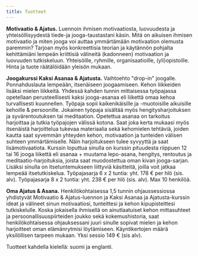 ```yaml
---
title: Tuotteet
---
```


__Motivaatio & Ajatus.__ Luennoin ihmisen motivaatiosta, luovuudesta ja yhteisöllisyydestä tiede-ja jooga-taustastani käsin. Mitä on aikuisen
ihmisen motivaatio ja miten jooga voi auttaa ymmärtämään motivaation olemusta paremmin? Tarjoan myös konkreettisia teorian ja käytännön
pohjalta kehittämiäni lempeän kriittisiä välineitä (kadonneen) motivaation ja luovuuden tutkiskeluun. Yhteisöille, ryhmille,
organisaatioille, (yli)opistoille. Hinta ja tuote räätälöidään yleisön mukaan.

__Joogakurssi Kaksi Asanaa & Ajatusta.__ Vaihtoehto "drop-in" joogalle. Ponnahduslauta lempeään, itsenäiseen
joogaamiseen. Kehon liikkeiden lisäksi mielen liikkeitä. Yhdessä kahden tunnin mittaisessa työpajassa opetellaan perusteellisesti kaksi jooga-asanaa eli liikettä
omaa kehoa turvallisesti kuunnellen. Työpaja sopii kaikenikäisille ja -muotoisille aikuisille kehoille & persoonille. Jokainen työpaja
sisältää myös hengitysharjoituksen ja syvärentoutuksen tai meditaation. Opetettua asanaa on tarkoitus harjoittaa ja tutkia työpajojen välissä kotona. Saat joka kerta mukaasi myös
itsenäistä harjoittelua tukevaa materiaalia sekä kehomielen tehtäviä, joiden kautta saat syvemmän yhteyden kehon, motivaation ja tunteiden välisen suhteen ymmärtämiselle. Näin harjoitukseen tulee syvyyttä ja saat lisämotivaatiota. Kurssin loputtua sinulla on kurssin pituudesta riippuen 12 tai 16 jooga liikettä eli asanaa + muutama lepo-asana, hengitys, rentoutus ja meditaatio-harjoituksia, joista saat muodostettua oman kivan jooga-sarjan. Lisäksi sinulla on itsetuntemukseen liittyviä käsitteitä, joilla voit jatkaa lempeää itsetutkiskelua. Työpajasarja 6 x 2 tuntia: yht. 178 € per hlö (sis. alv). Työpajasarja 8 x 2 tuntia: yht. 238 € per hlö (sis. alv). Max 10 henkilöä.

__Oma Ajatus & Asana.__ Henkilökohtaisessa 1,5 tunnin ohjaussessiossa yhdistyvät
Motivaatio & Ajatus-luennon ja Kaksi Asanaa ja Ajatusta-kurssin ideat ja välineet sinun motivaatiosi, tunteittesi ja kehon kipupisteittesi
tutkiskelulle. Koska jokaisella ihmisellä on ainutlaatuiset kehon mittasuhteet ja persoonallisuuspiirteiden joukko sekä
kokemushistoria, saat henkilökohtaisessa ohjauksessani juuri sinulle sopivat mielen ja kehon harjoitteet oman elämänrytmisi löytämiseen. Käyntikertojen määrä yksilöllisen tarpeen mukaan. Yksi sessio 149 € (sis alv). 

Tuotteet kahdella kielellä: suomi ja englanti.
